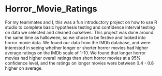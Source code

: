 # Horror_Movie_Ratings

For my teammates and I, this was a fun introductory project on how to use R studio to complete basic hypothesis testing and confidence interval testing on data we selected and cleaned ourselves. This project was done around the same time as halloween, so we chose to be festive and looked into horror movie data. We found our data from the IMDb database, and were interested in seeing whether longer or shorter horror movies had higher average ratings on the IMDb scale of 1-10. We found that longer horror movies had higher overall ratings than short horror movies at a 95% confidence level, and the ratings on longer movies were between 0.4 - 0.8 higher on average.
